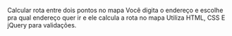 Calcular rota entre dois pontos no mapa
Você digita o endereço e escolhe pra qual endereço quer ir e ele calcula a rota no mapa
Utiliza HTML, CSS E jQuery para validações.
